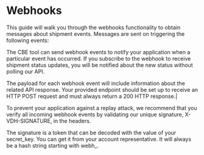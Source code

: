 # Webhooks

This guide will walk you through the webhooks functionality to obtain messages about shipment events. Messages are sent on triggering the following events:

The CBE tool can send webhook events to notify your application when a particular event has occurred. 
If you subscribe to the webhook to receive shipment status updates, you will be notified about the new status without polling our API.

The payload for each webhook event will include information about the related API response. Your provided endpoint should be set up to receive an HTTP POST request and must always return a 200 HTTP response.|

To prevent your application against a replay attack, we recommend that you verify all incoming webhook events by validating our unique signature, X-VDH-SIGNATURE, in the headers.

The signature is a token that can be decoded with the value of your secret_key. You can get it from your account representative. It will always be a hash string starting with webh_.


 





